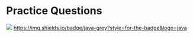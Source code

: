 # Practice Questions

![](https://img.shields.io/badge/c-grey?style=for-the-badge&logo=c) https://img.shields.io/badge/java-grey?style=for-the-badge&logo=java
